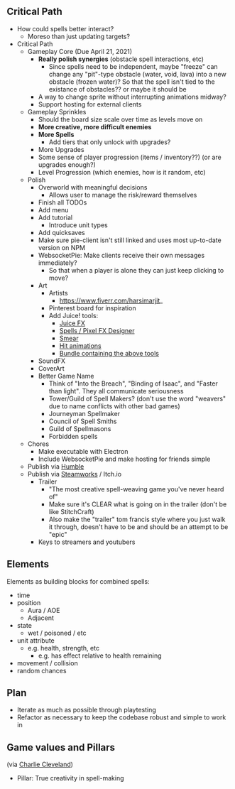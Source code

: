## Critical Path

- How could spells better interact?
  - Moreso than just updating targets?
- Critical Path
  - Gameplay Core (Due April 21, 2021)
    - **Really polish synergies** (obstacle spell interactions, etc)
      - Since spells need to be independent, maybe "freeze" can change any "pit"-type obstacle (water, void, lava) into a new obstacle (frozen water)? So that the spell isn't tied to the existance of obstacles?? or maybe it should be
    - A way to change sprite without interrupting animations midway?
    - Support hosting for external clients
  - Gameplay Sprinkles
    - Should the board size scale over time as levels move on
    - **More creative, more difficult enemies**
    - **More Spells**
      - Add tiers that only unlock with upgrades?
    - More Upgrades
    - Some sense of player progression (items / inventory??) (or are upgrades enough?)
    - Level Progression (which enemies, how is it random, etc)
  - Polish
    - Overworld with meaningful decisions
      - Allows user to manage the risk/reward themselves
    - Finish all TODOs
    - Add menu
    - Add tutorial
      - Introduce unit types
    - Add quicksaves
    - Make sure pie-client isn't still linked and uses most up-to-date version on NPM
    - WebsocketPie: Make clients receive their own messages immediately?
      - So that when a player is alone they can just keep clicking to move?
    - Art
      - Artists
        - https://www.fiverr.com/harsimarjit_
      - Pinterest board for inspiration
      - Add Juice! tools:
        - [Juice FX](https://codemanu.itch.io/juicefx)
        - [Spells / Pixel FX Designer](https://codemanu.itch.io/particle-fx-designer)
        - [Smear](https://codemanu.itch.io/smear-fx)
        - [Hit animations](https://codemanu.itch.io/impacthit-fx-animations)
        - [Bundle containing the above tools](https://itch.io/b/814/gamedev-pro)
    - SoundFX
    - CoverArt
    - Better Game Name
      - Think of "Into the Breach", "Binding of Isaac", and "Faster than light". They all communicate seriousness
      - Tower/Guild of Spell Makers? (don't use the word "weavers" due to name conflicts with other bad games)
      - Journeyman Spellmaker
      - Council of Spell Smiths
      - Guild of Spellmasons
      - Forbidden spells
  - Chores
    - Make executable with Electron
    - Include WebsocketPie and make hosting for friends simple
  - Publish via [Humble](https://www.humblebundle.com)
  - Publish via [Steamworks](https://partner.steamgames.com/steamdirect) / Itch.io
    - Trailer
      - "The most creative spell-weaving game you've never heard of"
      - Make sure it's CLEAR what is going on in the trailer (don't be like StitchCraft)
      - Also make the "trailer" tom francis style where you just walk it through, doesn't have to be and should be an attempt to be "epic"
    - Keys to streamers and youtubers

## Elements

Elements as building blocks for combined spells:

- time
- position
  - Aura / AOE
  - Adjacent
- state
  - wet / poisoned / etc
- unit attribute
  - e.g. health, strength, etc
    - e.g. has effect relative to health remaining
- movement / collision
- random chances

## Plan

- Iterate as much as possible through playtesting
- Refactor as necessary to keep the codebase robust and simple to work in

## Game values and Pillars

(via [Charlie Cleveland](https://www.charliecleveland.com/game-pillars/))

- Pillar: True creativity in spell-making
